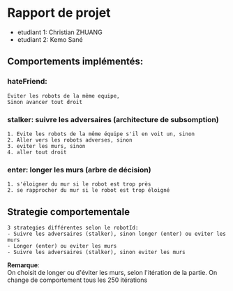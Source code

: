# Rapport de projet  
- etudiant 1: Christian ZHUANG  
- etudiant 2: Kemo Sané  

## Comportements implémentés:
### **hateFriend**:  
    Eviter les robots de la même equipe,  
    Sinon avancer tout droit
### **stalker**:  suivre les adversaires (architecture de subsomption)
    1. Evite les robots de la même équipe s'il en voit un, sinon
    2. Aller vers les robots adverses, sinon
    3. eviter les murs, sinon
    4. aller tout droit
### **enter**: longer les murs (arbre de décision)
    1. s'éloigner du mur si le robot est trop près
    2. se rapprocher du mur si le robot est trop éloigné

## Strategie comportementale
    3 strategies différentes selon le robotId:
    - Suivre les adversaires (stalker), sinon longer (enter) ou eviter les murs
    - Longer (enter) ou eviter les murs
    - Suivre les adversaires (stalker), sinon eviter les murs

 __Remarque__:  
On choisit de longer ou d'éviter les murs, selon l'itération de la partie. On change de comportement tous les 250 itérations



